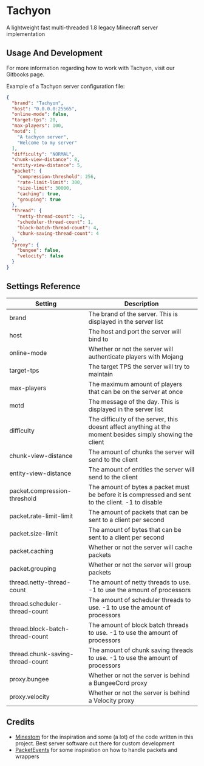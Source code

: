 # Tachyon
 A lightweight fast multi-threaded 1.8 legacy Minecraft server implementation


## Usage And Development
For more information regarding how to work with Tachyon, visit our Gitbooks page.

Example of a Tachyon server configuration file:
```json
{
  "brand": "Tachyon",
  "host": "0.0.0.0:25565",
  "online-mode": false,
  "target-tps": 20,
  "max-players": 100,
  "motd": [
    "A tachyon server",
    "Welcome to my server"
  ],
  "difficulty": "NORMAL",
  "chunk-view-distance": 8,
  "entity-view-distance": 5,
  "packet": {
    "compression-threshold": 256,
    "rate-limit-limit": 300,
    "size-limit": 30000,
    "caching": true,
    "grouping": true
  },
  "thread": {
    "netty-thread-count": -1,
    "scheduler-thread-count": 1,
    "block-batch-thread-count": 4,
    "chunk-saving-thread-count": 4
  },
  "proxy": {
    "bungee": false,
    "velocity": false
  }
}
```

## Settings Reference
| Setting | Description                                                                                               |
| --- |-----------------------------------------------------------------------------------------------------------|
| brand | The brand of the server. This is displayed in the server list                                             |
| host | The host and port the server will bind to                                                                 |
| online-mode | Whether or not the server will authenticate players with Mojang                                           |
| target-tps | The target TPS the server will try to maintain                                                            |
| max-players | The maximum amount of players that can be on the server at once                                           |
| motd | The message of the day. This is displayed in the server list                                              |
| difficulty | The difficulty of the server, this doesnt affect anything at the moment besides simply showing the client |
| chunk-view-distance | The amount of chunks the server will send to the client                                                   |
| entity-view-distance | The amount of entities the server will send to the client                                                 |
| packet.compression-threshold | The amount of bytes a packet must be before it is compressed and sent to the client. -1 to disable |
| packet.rate-limit-limit | The amount of packets that can be sent to a client per second                                              |
| packet.size-limit | The amount of bytes that can be sent to a client per second                                                |
| packet.caching | Whether or not the server will cache packets                                                               |
| packet.grouping | Whether or not the server will group packets                                                               |
| thread.netty-thread-count | The amount of netty threads to use. -1 to use the amount of processors                                    |
| thread.scheduler-thread-count | The amount of scheduler threads to use. -1 to use the amount of processors                            |
| thread.block-batch-thread-count | The amount of block batch threads to use. -1 to use the amount of processors                        |
| thread.chunk-saving-thread-count | The amount of chunk saving threads to use. -1 to use the amount of processors                      |
| proxy.bungee | Whether or not the server is behind a BungeeCord proxy                                                      |
| proxy.velocity | Whether or not the server is behind a Velocity proxy                                                        |

## Credits

- [Minestom](https://minestom.net/) for the inspiration and some (a lot) of the code written in this project. Best server software out there for custom development
- [PacketEvents](https:://github.com/retrooper/packetevents) for some inspiration on how to handle packets and wrappers
